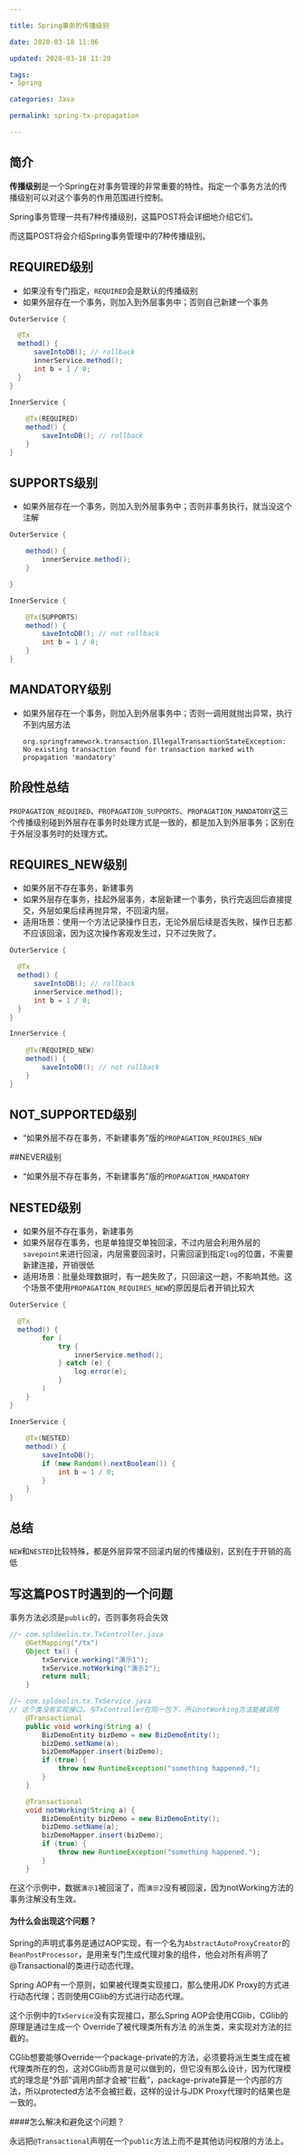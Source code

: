 ```yaml
---

title: Spring事务的传播级别

date: 2020-03-18 11:06

updated: 2020-03-18 11:20

tags:
- Spring

categories: Java

permalink: spring-tx-propagation

---
```


## 简介

**传播级别**是一个Spring在对事务管理的非常重要的特性。指定一个事务方法的传播级别可以对这个事务的作用范围进行控制。

Spring事务管理一共有7种传播级别，这篇POST将会详细地介绍它们。

而这篇POST将会介绍Spring事务管理中的7种传播级别。



## REQUIRED级别

- 如果没有专门指定，`REQUIRED`会是默认的传播级别
- 如果外层存在一个事务，则加入到外层事务中；否则自己新建一个事务

~~~java
OuterService {

  @Tx
  method() {
      saveIntoDB(); // rollback
      innerService.method(); 
      int b = 1 / 0;
  }
}

InnerService {
  
    @Tx(REQUIRED)
    method() {
        saveIntoDB(); // rollback
    }
}
~~~



## SUPPORTS级别

- 如果外层存在一个事务，则加入到外层事务中；否则非事务执行，就当没这个注解

~~~java
OuterService {

    method() {
        innerService.method();
    }

}

InnerService {

    @Tx(SUPPORTS)
    method() {
        saveIntoDB(); // not rollback
        int b = 1 / 0;
    }
}
~~~



## MANDATORY级别

- 如果外层存在一个事务，则加入到外层事务中；否则一调用就抛出异常，执行不到内层方法

  `org.springframework.transaction.IllegalTransactionStateException: No existing transaction found for transaction marked with propagation 'mandatory'`



## 阶段性总结

`PROPAGATION_REQUIRED`、`PROPAGATION_SUPPORTS`、`PROPAGATION_MANDATORY`这三个传播级别碰到外层存在事务时处理方式是一致的，都是加入到外层事务；区别在于外层没事务时的处理方式。



## REQUIRES_NEW级别

- 如果外层不存在事务，新建事务
- 如果外层存在事务，挂起外层事务，本层新建一个事务，执行完返回后直接提交，外层如果后续再抛异常，不回滚内层。
- 适用场景：使用一个方法记录操作日志，无论外层后续是否失败，操作日志都不应该回滚，因为这次操作客观发生过，只不过失败了。

~~~java
OuterService {

  @Tx
  method() {
      saveIntoDB(); // rollback
      innerService.method(); 
      int b = 1 / 0;
  }
}

InnerService {
  
    @Tx(REQUIRED_NEW)
    method() {
        saveIntoDB(); // not rollback
    }
}
~~~



## NOT_SUPPORTED级别

- “如果外层不存在事务，不新建事务”版的`PROPAGATION_REQUIRES_NEW`



##NEVER级别

- “如果外层不存在事务，不新建事务”版的`PROPAGATION_MANDATORY`



## NESTED级别

- 如果外层不存在事务，新建事务
- 如果外层存在事务，也是单独提交单独回滚，不过内层会利用外层的`savepoint`来进行回滚，内层需要回滚时，只需回滚到指定`log`的位置，不需要新建连接，开销很低
- 适用场景：批量处理数据时，有一趟失败了，只回滚这一趟，不影响其他。这个场景不使用`PROPAGATION_REQUIRES_NEW`的原因是后者开销比较大

~~~java
OuterService {

  @Tx
  method() {
        for (
            try {
                innerService.method(); 
            } catch (e) {
                log.error(e);
            }
        )
    }
}

InnerService {
  
    @Tx(NESTED)
    method() {
        saveIntoDB();
        if (new Random().nextBoolean()) {
            int b = 1 / 0;
        }
    }
}
~~~



## 总结

`NEW`和`NESTED`比较特殊，都是外层异常不回滚内层的传播级别，区别在于开销的高低



## 写这篇POST时遇到的一个问题

事务方法必须是`public`的，否则事务将会失效

~~~java
//~ com.spldeolin.tx.TxController.java
    @GetMapping("/tx")
    Object tx() {
        txService.working("演示1");
        txService.notWorking("演示2");
        return null;
    }

//~ com.spldeolin.tx.TxService.java  
// 这个类没有实现接口，与TxController在同一包下，所以notWorking方法能被调用
    @Transactional
    public void working(String a) {
        BizDemoEntity bizDemo = new BizDemoEntity();
        bizDemo.setName(a);
        bizDemoMapper.insert(bizDemo);
        if (true) {
            throw new RuntimeException("something happened.");
        }
    }

    @Transactional
    void notWorking(String a) {
        BizDemoEntity bizDemo = new BizDemoEntity();
        bizDemo.setName(a);
        bizDemoMapper.insert(bizDemo);
        if (true) {
            throw new RuntimeException("something happened.");
        }
    }

~~~

在这个示例中，数据`演示1`被回滚了，而`演示2`没有被回滚，因为notWorking方法的事务注解没有生效。

#### 为什么会出现这个问题？

Spring的声明式事务是通过AOP实现，有一个名为`AbstractAutoProxyCreator`的`BeanPostProcessor`，是用来专门生成代理对象的组件，他会对所有声明了@Transactional的类进行动态代理。

Spring AOP有一个原则，如果被代理类实现接口，那么使用JDK Proxy的方式进行动态代理；否则使用CGlib的方式进行动态代理。

这个示例中的`TxService`没有实现接口，那么Spring AOP会使用CGlib，CGlib的原理是通过生成一个 Override了被代理类所有方法 的派生类，来实现对方法的拦截的。

CGlib想要能够Override一个package-private的方法，必须要将派生类生成在被代理类所在的包，这对CGlib而言是可以做到的，但它没有那么设计，因为代理模式的理念是“外部”调用内部才会被“拦截”，package-private算是一个内部的方法，所以protected方法不会被拦截，这样的设计与JDK Proxy代理时的结果也是一致的。

####怎么解决和避免这个问题？

永远把`@Transactional`声明在一个`public`方法上而不是其他访问权限的方法上。